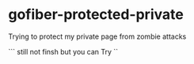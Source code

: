 # gofiber-protected-private

Trying to protect my private page from zombie attacks

``` still not finsh but you can Try ``